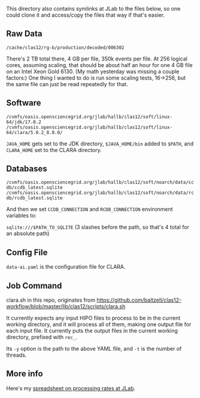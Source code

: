 This directory also contains symlinks at JLab to the files below, so one could clone it and access/copy the files that way if that's easier.

## Raw Data

`/cache/clas12/rg-b/production/decoded/006302`

There's 2 TB total there, 4 GB per file, 350k events per file.  At 256 logical cores, assuming scaling, that should be about half an hour for one 4 GB file on an Intel Xeon Gold 6130.  (My math yesterday was missing a couple factors:)  One thing I wanted to do is run some scaling tests, 16->256, but the same file can just be read repeatedly for that.

## Software

`/cvmfs/oasis.opensciencegrid.org/jlab/hallb/clas12/soft/linux-64/jdk/17.0.2`
`/cvmfs/oasis.opensciencegrid.org/jlab/hallb/clas12/soft/linux-64/clara/5.0.2_8.0.0/`

`JAVA_HOME` gets set to the JDK directory, `$JAVA_HOME/bin` added to `$PATH`, and `CLARA_HOME` set to the CLARA directory.

## Databases

`/cvmfs/oasis.opensciencegrid.org/jlab/hallb/clas12/soft/noarch/data/ccdb/ccdb_latest.sqlite`
`/cvmfs/oasis.opensciencegrid.org/jlab/hallb/clas12/soft/noarch/data/rcdb/rcdb_latest.sqlite`

And then we set `CCDB_CONNECTION` and `RCDB_CONNECTION` environment variables to:

`sqlite:///$PATH_TO_SQLITE` (3 slashes before the path, so that's 4 total for an absolute path)

## Config File

`data-ai.yaml` is the configuration file for CLARA.

## Job Command

clara.sh in this repo, originates from https://github.com/baltzell/clas12-workflow/blob/master/lib/clas12/scripts/clara.sh

It currently expects any input HIPO files to process to be in the current working directory, and it will process all of them, making one output file for each input file.  It currently puts the output files in the current working directory, prefixed with `rec_`.

Its `-y` option is the path to the above YAML file, and `-t` is the number of threads.

## More info

Here's my [spreadsheet on processing rates at JLab](https://jeffersonlab-my.sharepoint.com/:x:/g/personal/baltzell_jlab_org/EU096WRXcyBLl_ApLfSCuvoBiwsPFfBN_0enCzU3dFV6rw?e=kB44Sj).
